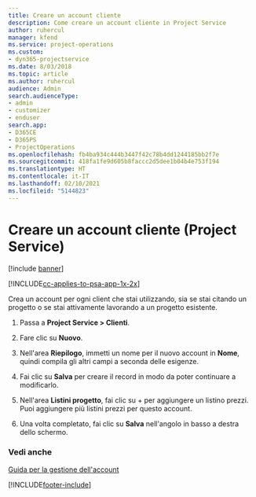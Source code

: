 ```yaml
---
title: Creare un account cliente
description: Come creare un account cliente in Project Service
author: ruhercul
manager: kfend
ms.service: project-operations
ms.custom:
- dyn365-projectservice
ms.date: 8/03/2018
ms.topic: article
ms.author: ruhercul
audience: Admin
search.audienceType:
- admin
- customizer
- enduser
search.app:
- D365CE
- D365PS
- ProjectOperations
ms.openlocfilehash: fb4ba934c444b3447f42c78b4dd1244185bb2f7e
ms.sourcegitcommit: 418fa1fe9d605b8faccc2d5dee1b04b4e753f194
ms.translationtype: HT
ms.contentlocale: it-IT
ms.lasthandoff: 02/10/2021
ms.locfileid: "5144823"
---
```

# <a name="create-a-customer-account-project-service"></a>Creare un account cliente (Project Service)

[!include [banner](../includes/psa-now-project-operations.md)]

[!INCLUDE[cc-applies-to-psa-app-1x-2x](../includes/cc-applies-to-psa-app-1x-2x.md)]

Crea un account per ogni client che stai utilizzando, sia se stai citando un progetto o se stai attivamente lavorando a un progetto esistente.  
  
1.  Passa a **Project Service > Clienti**.  
  
2.  Fare clic su **Nuovo**.  
  
3.  Nell'area **Riepilogo**, immetti un nome per il nuovo account in **Nome**, quindi compila gli altri campi a seconda delle esigenze.  
  
4.  Fai clic su **Salva** per creare il record in modo da poter continuare a modificarlo.  
  
5.  Nell'area **Listini progetto**, fai clic su + per aggiungere un listino prezzi. Puoi aggiungere più listini prezzi per questo account.  
  
6.  Una volta completato, fai clic su **Salva** nell'angolo in basso a destra dello schermo.  
  
### <a name="see-also"></a>Vedi anche  
 [Guida per la gestione dell'account](../psa/account-manager-guide.md)


[!INCLUDE[footer-include](../includes/footer-banner.md)]